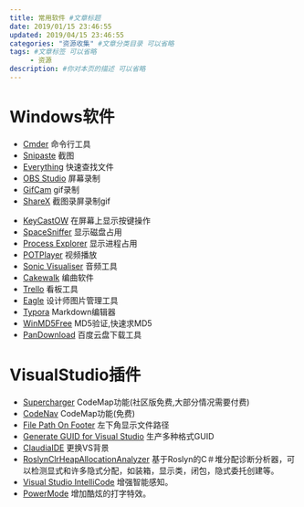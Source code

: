 ```yaml
---
title: 常用软件 #文章标题
date: 2019/01/15 23:46:55
updated: 2019/04/15 23:46:55
categories: "资源收集" #文章分类目录 可以省略
tags: #文章标签 可以省略
     - 资源
description: #你对本页的描述 可以省略
---
```


# Windows软件

- [Cmder](http://cmder.net/) 命令行工具
- [Snipaste](https://zh.snipaste.com/) 截图
- [Everything](http://www.voidtools.com/) 快速查找文件
- [OBS Studio](https://obsproject.com/) 屏幕录制
- [GifCam](https://gifcam.en.softonic.com/) gif录制   
- [ShareX](https://getsharex.com/) 截图录屏录制gif
<!-- more -->
- [KeyCastOW](https://brookhong.github.io/2014/04/28/keycast-on-windows.html) 在屏幕上显示按键操作
- [SpaceSniffer](http://www.uderzo.it/main_products/space_sniffer/) 显示磁盘占用
- [Process Explorer](https://docs.microsoft.com/zh-cn/sysinternals/downloads/process-explorer) 显示进程占用
- [POTPlayer](http://potplayer.daum.net/?lang=zh_CN) 视频播放
- [Sonic Visualiser](https://www.sonicvisualiser.org/) 音频工具
- [Cakewalk](http://www.cakewalk.com/) 编曲软件
- [Trello](https://trello.com/) 看板工具
- [Eagle](https://cn.eagle.cool/) 设计师图片管理工具
- [Typora](https://www.typora.io/#windows) Markdown编辑器
- [WinMD5Free](http://www.winmd5.com/) MD5验证,快速求MD5
- [PanDownload](http://pandownload.com/) 百度云盘下载工具
  

# VisualStudio插件

- [Supercharger](http://supercharger.tools/support.html) CodeMap功能(社区版免费,大部分情况需要付费)
- [CodeNav](https://marketplace.visualstudio.com/items?itemName=SamirBoulema.CodeNav) CodeMap功能(免费)
- [File Path On Footer](https://marketplace.visualstudio.com/items?itemName=ShemeerNS.FilePathOnFooter) 左下角显示文件路径
- [Generate GUID for Visual Studio](https://marketplace.visualstudio.com/items?itemName=kylebahrke.GenerateGUIDforVisualStudio2015) 生产多种格式GUID
- [ClaudiaIDE](https://marketplace.visualstudio.com/items?itemName=kbuchi.ClaudiaIDE) 更换VS背景
- [RoslynClrHeapAllocationAnalyzer](https://marketplace.visualstudio.com/items?itemName=MukulSabharwal.ClrHeapAllocationAnalyzer) 基于Roslyn的C＃堆分配诊断分析器，可以检测显式和许多隐式分配，如装箱，显示类，闭包，隐式委托创建等。
- [Visual Studio IntelliCode](https://marketplace.visualstudio.com/items?itemName=VisualStudioExptTeam.VSIntelliCode) 增强智能感知。
- [PowerMode](https://marketplace.visualstudio.com/items?itemName=BigEgg.PowerMode) 增加酷炫的打字特效。